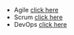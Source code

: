 
- Agile [click here](https://github.com/gia-bartlett/DevOps/blob/master/agile.md) 
- Scrum [click here](https://github.com/gia-bartlett/DevOps/blob/master/scrum.md) 
- DevOps [click here](https://github.com/gia-bartlett/DevOps/blob/master/devops.md)  
